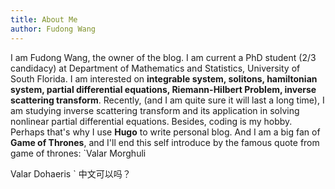 ```yaml
---
title: About Me
author: Fudong Wang
---
```

I am Fudong Wang, the owner of the blog. I am current a PhD student (2/3 candidacy) at Department of Mathematics and Statistics, University of South Florida. I am interested on **integrable system, solitons, hamiltonian system, partial differential equations, Riemann-Hilbert Problem, inverse scattering transform**. Recently, (and I am quite sure it will last a long time), I am studying inverse scattering transform and its application in solving nonlinear partial differential equations. Besides, coding is my hobby. Perhaps that's why I use **Hugo** to write personal blog. And I am a big fan of **Game of Thrones**, and I'll end this self introduce by the famous quote from game of thrones:
`Valar Morghuli

Valar Dohaeris
`
中文可以吗？
